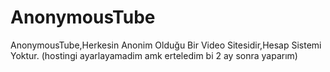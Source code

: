 # AnonymousTube

AnonymousTube,Herkesin Anonim Olduğu Bir Video Sitesidir,Hesap Sistemi Yoktur.
(hostingi ayarlayamadim amk erteledim bi 2 ay sonra yaparım)

